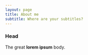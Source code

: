 ```yaml
---
layout: page
title: About me
subtitle: Where are your subtitles?
---
```


### Head

The great **lorem ipsum** body.
